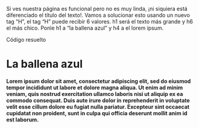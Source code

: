 Si ves nuestra página es funcional pero no es muy linda, ¡ni siquiera está diferenciado el título del texto!.
Vamos a solucionar esto usando un nuevo tag “H”, el tag “H” puede recibir 6 valores. h1 será el texto más grande y h6 el más chico.
Ponle h1 a “la ballena azul” y h4 a el lorem ipsum.

Código resuelto
<head>
<title>Mi primer sitio</title>
</head>
<body>
<h1>La ballena azul</h>
<h4>Lorem ipsum dolor sit amet, consectetur adipiscing elit, sed do eiusmod tempor incididunt ut labore et dolore magna aliqua. Ut enim ad minim veniam, quis nostrud exercitation ullamco laboris nisi ut aliquip ex ea commodo consequat. Duis aute irure dolor in reprehenderit in voluptate velit esse cillum dolore eu fugiat nulla pariatur. Excepteur sint occaecat cupidatat non proident, sunt in culpa qui officia deserunt mollit anim id est laborum.</h>
</body>